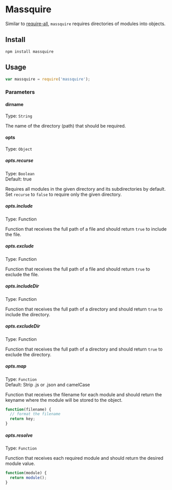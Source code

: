 # Massquire

Similar to [require-all](https://www.npmjs.com/package/require-all), `massquire` requires directories of modules into objects.

## Install
```
npm install massquire
```

## Usage
```javascript
var massquire = require('massquire');
```

### Parameters

#### dirname

Type: `String`

The name of the directory (path) that should be required.

#### opts

Type: `Object`

##### opts.recurse

Type: `Boolean`  
Default: true

Requires all modules in the given directory and its subdirectories by default. Set `recurse` to `false` to require only the given directory.

##### opts.include

Type: Function

Function that receives the full path of a file and should return `true` to include the file.

##### opts.exclude

Type: Function

Function that receives the full path of a file and should return `true` to exclude the file.

##### opts.includeDir

Type: Function

Function that receives the full path of a directory and should return `true` to include the directory.

##### opts.excludeDir

Type: Function

Function that receives the full path of a directory and should return `true` to exclude the directory.

##### opts.map

Type: `Function`  
Default: Strip .js or .json and camelCase

Function that receives the filename for each module and should return the keyname where the module will be stored to the object.

```javascript
function(filename) {
  // format the filename
  return key;
}
```

##### opts.resolve

Type: `Function`

Function that receives each required module and should return the desired module value.

```javascript
function(module) {
  return module();
}
```
